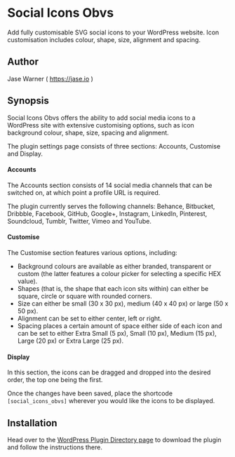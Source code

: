 # Social Icons Obvs

Add fully customisable SVG social icons to your WordPress website.
Icon customisation includes colour, shape, size, alignment and spacing.

## Author

Jase Warner ( <a href="https://jase.io/">https://jase.io</a> )

## Synopsis

Social Icons Obvs offers the ability to add social media icons to a WordPress site with extensive customising options, such as icon background colour, shape, size, spacing and alignment.

The plugin settings page consists of three sections: Accounts, Customise and Display.

#### Accounts

The Accounts section consists of 14 social media channels that can be switched on, at which point a profile URL is required.

The plugin currently serves the following channels: Behance, Bitbucket, Dribbble, Facebook, GitHub, Google+, Instagram, LinkedIn, Pinterest, Soundcloud, Tumblr, Twitter, Vimeo and YouTube.

#### Customise

The Customise section features various options, including:

* Background colours are available as either branded, transparent or custom (the latter features a colour picker for selecting a specific HEX value).
* Shapes (that is, the shape that each icon sits within) can either be square, circle or square with rounded corners.
* Size can either be small (30 x 30 px), medium (40 x 40 px) or large (50 x 50 px).
* Alignment can be set to either center, left or right.
* Spacing places a certain amount of space either side of each icon and can be set to either Extra Small (5 px), Small (10 px), Medium (15 px), Large (20 px) or Extra Large (25 px).

#### Display

In this section, the icons can be dragged and dropped into the desired order, the top one being the first.

Once the changes have been saved, place the shortcode `[social_icons_obvs]` wherever you would like the icons to be displayed.

## Installation

Head over to the <a href="https://wordpress.org/plugins/social-icons-obvs/">WordPress Plugin Directory page</a> to download the plugin and follow the instructions there.
